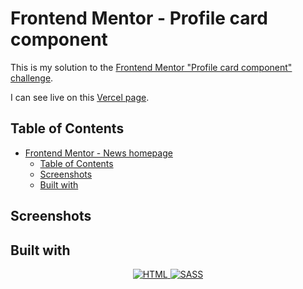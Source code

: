 # Frontend Mentor - Profile card component

This is my solution to the [Frontend Mentor "Profile card component" challenge](https://www.frontendmentor.io/challenges/profile-card-component-cfArpWshJ).

I can see live on this [Vercel page](https://josuesn1402-profile-card-component.vercel.app).

## Table of Contents

- [Frontend Mentor - News homepage](#frontend-mentor---news-homepage)
  - [Table of Contents](#table-of-contents)
  - [Screenshots](#screenshots)
  - [Built with](#built-with)

## Screenshots

<!-- ![Challenge finished](design/.png) -->

## Built with

<div align='center'>
    <a href='https://vitejs.dev/'>
        <img src='https://skillicons.dev/icons?i=html' alt='HTML' />
    </a>
    <a href='https://sass-lang.com/'>
        <img src='https://skillicons.dev/icons?i=sass' alt=' SASS' />
    </a>
</div>